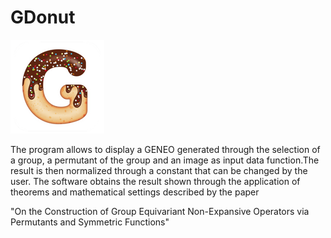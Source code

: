 # GDonut

<div>
  <img
    src="./GDonut-app/src-tauri/icons/Square150x150Logo.png"
    title="GDonut logo"
  />
</div>

The program allows to display a GENEO generated through the selection of a
group, a permutant of the group and an image as input data function.The result
is then normalized through a constant that can be changed by the user. The
software obtains the result shown through the application of theorems and
mathematical settings described by the paper

"On the Construction of Group Equivariant Non-Expansive Operators via
Permutants and Symmetric Functions"
